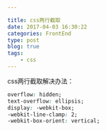 ```yaml
---

title: css两行截取
date: 2017-04-03 16:30:22
categories: FrontEnd
type: post
blog: true
tags: 
    - css
---
```


css两行截取解决办法：
<!-- more -->

```css
overflow: hidden;
text-overflow: ellipsis;
display: -webkit-box;
-webkit-line-clamp: 2;
-webkit-box-orient: vertical;
```